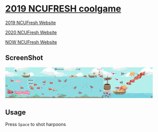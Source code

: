 # [2019 NCUFRESH coolgame](https://coolshanlan.github.io/)
[2019 NCUFresh Website](https://ncufresh19.ncu.edu.tw/)

[2020 NCUFresh Website](https://ncufresh20.ncu.edu.tw/)

[NOW NCUFresh Website](https://ncufresh.ncu.edu.tw/)
## ScreenShot
<img src="https://github.com/Coolshanlan/coolshanlan.github.io/blob/master/demo_image/Labby.png?raw=true" width=31% boarder="5"><img src="https://github.com/Coolshanlan/coolshanlan.github.io/blob/master/demo_image/Game.png?raw=true" width=31% boarder="5"><img src="https://github.com/Coolshanlan/coolshanlan.github.io/blob/master/demo_image/End.png?raw=true" width=31% boarder=5>

## Usage
Press `Space` to shot harpoons